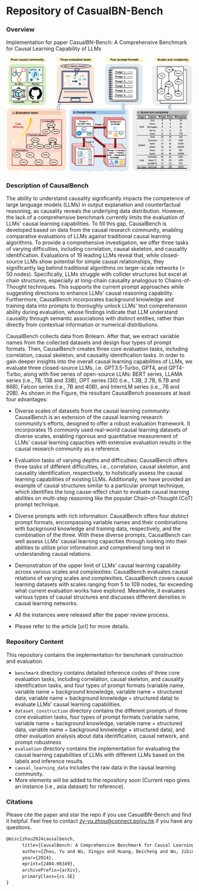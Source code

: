 # Repository of CasualBN-Bench



### Overview

Implementation for paper CasualBN-Bench: A Comprehensive Benchmark for Causal Learning Capability of LLMs


<img src="figs/Framework.png" style="width: auto; height: auto;" alt="framework"> 



### Description of CausalBench

The ability to understand causality significantly impacts the competence of large language models (LLMs) in output explanation and counterfactual reasoning, as causality reveals the underlying data distribution. However, the lack of a comprehensive benchmark currently limits the evaluation of LLMs' causal learning capabilities. To fill this gap, CausalBench is developed based on data from the causal research community, enabling comparative evaluations of LLMs against traditional causal learning algorithms. To provide a comprehensive investigation, we offer three tasks of varying difficulties, including correlation, causal skeleton, and causality identification. Evaluations of 19 leading LLMs reveal that, while closed-source LLMs show potential for simple causal relationships, they significantly lag behind traditional algorithms on larger-scale networks (> 50 nodes). Specifically, LLMs struggle with collider structures but excel at chain structures, especially at long-chain causality analogous to Chains-of-Thought techniques. This supports the current prompt approaches while suggesting directions to enhance LLMs' causal reasoning capability. Furthermore, CausalBench incorporates background knowledge and training data into prompts to thoroughly unlock LLMs' text comprehension ability during evaluation, whose findings indicate that LLM understand causality through semantic associations with distinct entities, rather than directly from contextual information or numerical distributions.

CausalBench collects data from Bnlearn. After that, we extract variable names from the collected datasets and design four types of prompt formats. Then, CausalBench creates three core evaluation tasks, including correlation, causal
skeleton, and causality identification tasks. In order to gain deeper insights into the overall causal learning capabilities of LLMs, we evaluate three closed-source LLMs, i.e. GPT3.5-Turbo, GPT4, and GPT4-Turbo, along with five series
of open-source LLMs: BERT series, LLAMA series (i.e., 7B, 13B and 33B), OPT series [30] (i.e., 1.3B, 2.7B, 6.7B and 66B), Falcon series (i.e., 7B and 40B), and InternLM series (i.e., 7B and 20B). As shown in the Figure, the resultant CausalBench possesses at least four advantages:

- Diverse scales of datasets from the causal learning community: CausalBench is an extension of the causal learning research community’s efforts, designed to offer a robust evaluation framework. It incorporates 15 commonly used real-world causal learning datasets of diverse scales, enabling rigorous and quantitative measurement of LLMs' causal learning capacities with extensive evaluation results in the causal research community as a reference.

- Evaluation tasks of varying depths and difficulties: CausalBench offers three tasks of different difficulties, i.e., correlation, causal skeleton, and causality identification, respectively, to holistically assess the causal learning capabilities of existing LLMs. Additionally, we have provided an example of causal structures similar to a particular prompt technique, which identifies the long cause-effect chain to evaluate causal learning abilities on multi-step reasoning like the popular Chain-of-Thought (CoT) prompt technique.


- Diverse prompts with rich information: CausalBench offers four distinct prompt formats, encompassing variable names and their combinations with background knowledge and training data, respectively, and the combination of the three. With these diverse prompts, CausalBench can well assess LLMs' causal learning capacities through looking into their abilities to utilize prior information and comprehend long-text in understanding causal relations.

- Demonstration of the upper limit of LLMs' causal learning capability across various scales and complexities: CausalBench evaluates causal relations of varying scales and complexities. CausalBench covers causal learning datasets with scales ranging from 5 to 109 nodes, far exceeding what current evaluation works have explored. Meanwhile, it evaluates various types of causal structures and discusses different densities in causal learning networks.	

- All the instances were released after the paper review process.

- Please refer to the article [url] for more details.



### Repository Content

This repository contains the implementation for benchmark construction and evaluation.

- `benchmark` directory contains detailed inference codes of three core evaluation tasks, including correlation, causal skeleton, and causality identification tasks, and four types of prompt formats (variable name, variable name + background knowledge, variable name + structured data, variable name + background knowledge + structured data) to evaluate LLMs' causal learning capabilities. 
- `dataset_construction` directory contains the different prompts of three core evaluation tasks, four types of prompt formats (variable name, variable name + background knowledge, variable name + structured data, variable name + background knowledge + structured data), and other evaluation analysis about data identification, causal network, and prompt robustness
- `evaluation` directory contains the implementation for evaluating the causal learning capabilities of LLMs with different LLMs based on the labels and inference results.
- `causal_learning_data` includes the raw data in the causal learning community.
-  More elements will be added to the repository soon (Current repo gives an instance (i.e., asia dataset) for reference).



### Citations

Please cite the paper and star the repo if you use CasualBN-Bench and find it helpful. Feel free to contact zy-yu.zhou@connect.polyu.hk if you have any questions.

```latex
@misc{zhou2024causalbench,
      title={CausalBench: A Comprehensive Benchmark for Causal Learning Capability of Large Language Models}, 
      author={Zhou, Yu and Wu, Xingyu and Huang, Beicheng and Wu, Jibin and Feng, Liang and Tan, Kay Chen},
      year={2024},
      eprint={2404.06349},
      archivePrefix={arXiv},
      primaryClass={cs.SE}
}
```

